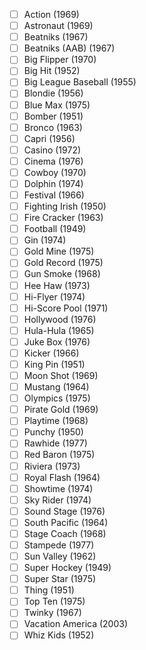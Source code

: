 - [ ] Action (1969)
- [ ] Astronaut (1969)
- [ ] Beatniks (1967)
- [ ] Beatniks (AAB) (1967)
- [ ] Big Flipper (1970)
- [ ] Big Hit (1952)
- [ ] Big League Baseball (1955)
- [ ] Blondie (1956)
- [ ] Blue Max (1975)
- [ ] Bomber (1951)
- [ ] Bronco (1963)
- [ ] Capri (1956)
- [ ] Casino (1972)
- [ ] Cinema (1976)
- [ ] Cowboy (1970)
- [ ] Dolphin (1974)
- [ ] Festival (1966)
- [ ] Fighting Irish (1950)
- [ ] Fire Cracker (1963)
- [ ] Football (1949)
- [ ] Gin (1974)
- [ ] Gold Mine (1975)
- [ ] Gold Record (1975)
- [ ] Gun Smoke (1968)
- [ ] Hee Haw (1973)
- [ ] Hi-Flyer (1974)
- [ ] Hi-Score Pool (1971)
- [ ] Hollywood (1976)
- [ ] Hula-Hula (1965)
- [ ] Juke Box (1976)
- [ ] Kicker (1966)
- [ ] King Pin (1951)
- [ ] Moon Shot (1969)
- [ ] Mustang (1964)
- [ ] Olympics (1975)
- [ ] Pirate Gold (1969)
- [ ] Playtime (1968)
- [ ] Punchy (1950)
- [ ] Rawhide (1977)
- [ ] Red Baron (1975)
- [ ] Riviera (1973)
- [ ] Royal Flash (1964)
- [ ] Showtime (1974)
- [ ] Sky Rider (1974)
- [ ] Sound Stage (1976)
- [ ] South Pacific (1964)
- [ ] Stage Coach (1968)
- [ ] Stampede (1977)
- [ ] Sun Valley (1962)
- [ ] Super Hockey (1949)
- [ ] Super Star (1975)
- [ ] Thing (1951)
- [ ] Top Ten (1975)
- [ ] Twinky (1967)
- [ ] Vacation America (2003)
- [ ] Whiz Kids (1952)
